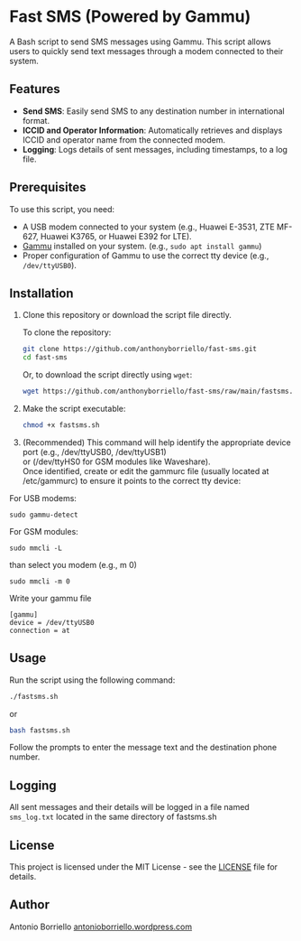 # Fast SMS (Powered by Gammu)

A Bash script to send SMS messages using Gammu. This script allows users to quickly send text messages through a modem connected to their system.

## Features

- **Send SMS**: Easily send SMS to any destination number in international format.
- **ICCID and Operator Information**: Automatically retrieves and displays ICCID and operator name from the connected modem.
- **Logging**: Logs details of sent messages, including timestamps, to a log file.

## Prerequisites

To use this script, you need:
- A USB modem connected to your system (e.g., Huawei E-3531, ZTE MF-627, Huawei K3765, or Huawei E392 for LTE).
- [Gammu](https://wammu.eu/gammu/) installed on your system. (e.g., `sudo apt install gammu`)
- Proper configuration of Gammu to use the correct tty device (e.g., `/dev/ttyUSB0`).

## Installation

1. Clone this repository or download the script file directly.

   To clone the repository:

   ```bash
   git clone https://github.com/anthonyborriello/fast-sms.git
   cd fast-sms
    ```

   Or, to download the script directly using `wget`:

   ```bash
   wget https://github.com/anthonyborriello/fast-sms/raw/main/fastsms.sh
   ```

2. Make the script executable:

   ```bash
   chmod +x fastsms.sh
   ```

3. (Recommended) This command will help identify the appropriate device port (e.g., /dev/ttyUSB0, /dev/ttyUSB1)  
or (/dev/ttyHS0 for GSM modules like Waveshare).  
Once identified, create or edit the gammurc file (usually located at /etc/gammurc) to ensure it points to the correct tty device:

For USB modems:
   ```
   sudo gammu-detect
   ```
For GSM modules:   
   ```
   sudo mmcli -L
   ```
than select you modem (e.g., m 0)
   ```
   sudo mmcli -m 0
   ```
Write your gammu file
   ```
   [gammu]
   device = /dev/ttyUSB0
   connection = at
   ```

## Usage

Run the script using the following command:

```bash
./fastsms.sh
```
or

```bash
bash fastsms.sh
```

Follow the prompts to enter the message text and the destination phone number.

## Logging

All sent messages and their details will be logged in a file named `sms_log.txt` located in the same directory of fastsms.sh

## License

This project is licensed under the MIT License - see the [LICENSE](LICENSE) file for details.

## Author

Antonio Borriello [antonioborriello.wordpress.com](https://antonioborriello.wordpress.com)
